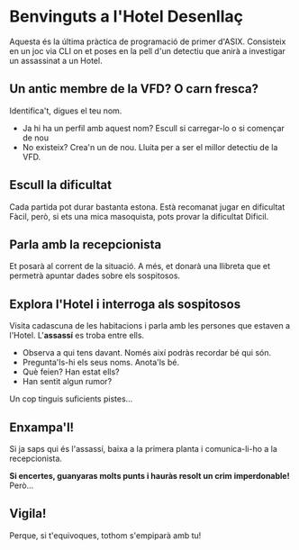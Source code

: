 # Benvinguts a l'Hotel Desenllaç
Aquesta és la última pràctica de programació de primer d'ASIX. Consisteix en un joc via CLI on et poses en la pell d'un detectiu que anirà a investigar un assassinat a un Hotel.
## Un antic membre de la VFD? O carn fresca?
Identifica't, digues el teu nom.
* Ja hi ha un perfil amb aquest nom? Escull si carregar-lo o si començar de nou
* No existeix? Crea'n un de nou.
Lluita per a ser el millor detectiu de la VFD.
## Escull la dificultat
Cada partida pot durar bastanta estona. Està recomanat jugar en dificultat Fàcil, però, si ets una mica masoquista, pots provar la dificultat Dificil.
## Parla amb la recepcionista
Et posarà al corrent de la situació. A més, et donarà una llibreta que et permetrà apuntar dades sobre els sospitosos.
## Explora l'Hotel i interroga als sospitosos
Visita cadascuna de les habitacions i parla amb les persones que estaven a l'Hotel. L'**assassí** es troba entre ells.
* Observa a qui tens davant. Només així podràs recordar bé qui són.
* Pregunta'ls-hi els seus noms. Anota'ls bé.
* Què feien? Han estat ells?
* Han sentit algun rumor?

Un cop tinguis suficients pistes...
## Enxampa'l!
Si ja saps qui és l'assassí, baixa a la primera planta i comunica-li-ho a la recepcionista.

**Si encertes, guanyaras molts punts i hauràs resolt un crim imperdonable!**
Però...
## Vigila! 
Perque, si t'equivoques, tothom s'empiparà amb tu!
